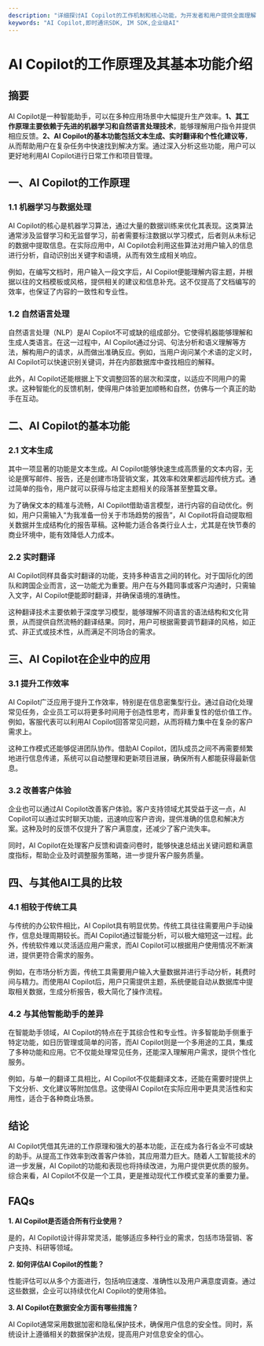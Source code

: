 ```yaml
---
description: "详细探讨AI Copilot的工作机制和核心功能，为开发者和用户提供全面理解。"
keywords: "AI Copilot,即时通讯SDK, IM SDK,企业级AI"
---
```

# AI Copilot的工作原理及其基本功能介绍

## 摘要

AI Copilot是一种智能助手，可以在多种应用场景中大幅提升生产效率。**1、其工作原理主要依赖于先进的机器学习和自然语言处理技术**，能够理解用户指令并提供相应反馈。**2、AI Copilot的基本功能包括文本生成、实时翻译和个性化建议等**，从而帮助用户在复杂任务中快速找到解决方案。通过深入分析这些功能，用户可以更好地利用AI Copilot进行日常工作和项目管理。

## 一、AI Copilot的工作原理

### 1.1 机器学习与数据处理

AI Copilot的核心是机器学习算法，通过大量的数据训练来优化其表现。这类算法通常涉及监督学习和无监督学习，前者需要标注数据以学习模式，后者则从未标记的数据中提取信息。在实际应用中，AI Copilot会利用这些算法对用户输入的信息进行分析，自动识别出关键字和语境，从而有效生成相关响应。

例如，在编写文档时，用户输入一段文字后，AI Copilot便能理解内容主题，并根据以往的文档模板或风格，提供相关的建议和信息补充。这不仅提高了文档编写的效率，也保证了内容的一致性和专业性。

### 1.2 自然语言处理

自然语言处理（NLP）是AI Copilot不可或缺的组成部分。它使得机器能够理解和生成人类语言。在这一过程中，AI Copilot通过分词、句法分析和语义理解等方法，解构用户的请求，从而做出准确反应。例如，当用户询问某个术语的定义时，AI Copilot可以快速识别关键词，并在内部数据库中查找相应的解释。

此外，AI Copilot还能根据上下文调整回答的层次和深度，以适应不同用户的需求。这种智能化的反馈机制，使得用户体验更加顺畅和自然，仿佛与一个真正的助手在互动。

## 二、AI Copilot的基本功能

### 2.1 文本生成

其中一项显著的功能是文本生成。AI Copilot能够快速生成高质量的文本内容，无论是撰写邮件、报告，还是创建市场营销文案，其效率和效果都远超传统方式。通过简单的指令，用户就可以获得与给定主题相关的段落甚至整篇文章。

为了确保文本的精准与流畅，AI Copilot借助语言模型，进行内容的自动优化。例如，用户只需输入“为我准备一份关于市场趋势的报告”，AI Copilot将自动提取相关数据并生成结构化的报告草稿。这种能力适合各类行业人士，尤其是在快节奏的商业环境中，能有效降低人力成本。

### 2.2 实时翻译

AI Copilot同样具备实时翻译的功能，支持多种语言之间的转化。对于国际化的团队和跨国企业而言，这一功能尤为重要。用户在与外籍同事或客户沟通时，只需输入文字，AI Copilot便能即时翻译，并确保语境的准确性。

这种翻译技术主要依赖于深度学习模型，能够理解不同语言的语法结构和文化背景，从而提供自然流畅的翻译结果。同时，用户可根据需要调节翻译的风格，如正式、非正式或技术性，从而满足不同场合的需求。

## 三、AI Copilot在企业中的应用

### 3.1 提升工作效率

AI Copilot广泛应用于提升工作效率，特别是在信息密集型行业。通过自动化处理常见任务，企业员工可以将更多时间用于创造性思考，而非重复性的低价值工作。例如，客服代表可以利用AI Copilot回答常见问题，从而将精力集中在复杂的客户需求上。

这种工作模式还能够促进团队协作。借助AI Copilot，团队成员之间不再需要频繁地进行信息传递，系统可以自动整理和更新项目进展，确保所有人都能获得最新信息。

### 3.2 改善客户体验

企业也可以通过AI Copilot改善客户体验。客户支持领域尤其受益于这一点，AI Copilot可以通过实时聊天功能，迅速响应客户咨询，提供准确的信息和解决方案。这种及时的反馈不仅提升了客户满意度，还减少了客户流失率。

同时，AI Copilot在处理客户反馈和调查问卷时，能够快速总结出关键问题和满意度指标，帮助企业及时调整服务策略，进一步提升客户服务质量。

## 四、与其他AI工具的比较 

### 4.1 相较于传统工具

与传统的办公软件相比，AI Copilot具有明显优势。传统工具往往需要用户手动操作，信息处理周期较长。而AI Copilot通过智能分析，可以极大缩短这一过程。此外，传统软件难以灵活适应用户需求，而AI Copilot可以根据用户使用情况不断演进，提供更符合需求的服务。

例如，在市场分析方面，传统工具需要用户输入大量数据并进行手动分析，耗费时间与精力。而使用AI Copilot后，用户只需提供主题，系统便能自动从数据库中提取相关数据，生成分析报告，极大简化了操作流程。

### 4.2 与其他智能助手的差异

在智能助手领域，AI Copilot的特点在于其综合性和专业性。许多智能助手侧重于特定功能，如日历管理或简单的问答，而AI Copilot则是一个多用途的工具，集成了多种功能和应用。它不仅能处理常见任务，还能深入理解用户需求，提供个性化服务。

例如，与单一的翻译工具相比，AI Copilot不仅能翻译文本，还能在需要时提供上下文分析、文化建议等附加信息。这使得AI Copilot在实际应用中更具灵活性和实用性，适合于各种商业场景。

## 结论

AI Copilot凭借其先进的工作原理和强大的基本功能，正在成为各行各业不可或缺的助手。从提高工作效率到改善客户体验，其应用潜力巨大。随着人工智能技术的进一步发展，AI Copilot的功能和表现也将持续改进，为用户提供更优质的服务。综合来看，AI Copilot不仅是一个工具，更是推动现代工作模式变革的重要力量。

## FAQs

**1. AI Copilot是否适合所有行业使用？**

是的，AI Copilot设计得非常灵活，能够适应多种行业的需求，包括市场营销、客户支持、科研等领域。

**2. 如何评估AI Copilot的性能？**

性能评估可以从多个方面进行，包括响应速度、准确性以及用户满意度调查。通过这些数据，企业可以持续优化AI Copilot的使用体验。

**3. AI Copilot在数据安全方面有哪些措施？**

AI Copilot通常采用数据加密和隐私保护技术，确保用户信息的安全性。同时，系统设计上遵循相关的数据保护法规，提高用户对信息安全的信心。
